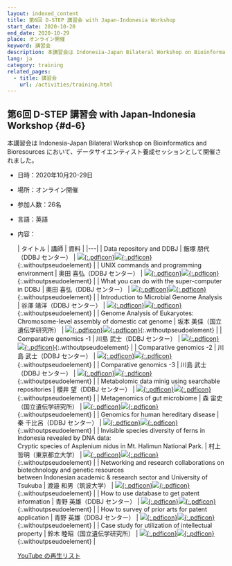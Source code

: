 ```yaml
---
layout: indexed_content
title: 第6回 D-STEP 講習会 with Japan-Indonesia Workshop
start_date: 2020-10-20
end_date: 2020-10-29
place: オンライン開催
keyword: 講習会
description: 本講習会は Indonesia-Japan Bilateral Workshop on Bioinformatics and Bioresources において、データサイエンティスト養成セッションとして開催されました。
lang: ja
category: training
related_pages:
  - title: 講習会
    url: /activities/training.html
---
```


## 第6回 D-STEP 講習会 with Japan-Indonesia Workshop {#d-6}

本講習会は Indonesia-Japan Bilateral Workshop on Bioinformatics and Bioresources において、データサイエンティスト養成セッションとして開催されました。

- 日時：2020年10月20-29日
- 場所：オンライン開催
- 参加人数：26名
- 言語：英語
- 内容：

    | タイトル | 講師 | 資料 |
    |---|
    | Data repository and DDBJ | 飯塚 朋代（DDBJ センター） | [![](/assets/images/parts/youtube_icon.svg){:.pdficon}](https://youtu.be/AMrmjcX1KqE)[![](/assets/images/parts/pdf_icon.svg){:.pdficon}](https://drive.google.com/file/d/1DiqdUQTALVIlLz7oirPbcHG47qNRu6dP/view){:.withoutpseudoelement} |
    | UNIX commands and programming environment | 奥田 喜弘（DDBJ センター） | [![](/assets/images/parts/youtube_icon.svg){:.pdficon}](https://youtu.be/UUgeOksioww)[![](/assets/images/parts/pdf_icon.svg){:.pdficon}](https://drive.google.com/file/d/1o2ouqwAC8lt-69t_JNTYu9iys5Ma2wcq/view){:.withoutpseudoelement} |
    | What you can do with the super-computer in DDBJ | 奧田 喜弘（DDBJ センター） | [![](/assets/images/parts/youtube_icon.svg){:.pdficon}](https://youtu.be/p2vNgGdolLw)[![](/assets/images/parts/pdf_icon.svg){:.pdficon}](https://drive.google.com/file/d/1jXb1pr5PISSczYvq4KaGEwQTCihl_c9l/view){:.withoutpseudoelement} |
    | Introduction to Microbial Genome Analysis | 谷澤 靖洋（DDBJ センター） | [![](/assets/images/parts/youtube_icon.svg){:.pdficon}](https://youtu.be/oTgsOTA5ETE)[![](/assets/images/parts/pdf_icon.svg){:.pdficon}](https://drive.google.com/file/d/1SfGyFyc8VsFrCg3ZOgPUdCboJH5iaSn-/view){:.withoutpseudoelement} |
    | Genome Analysis of Eukaryotes: Chromosome-level assembly of domestic cat genome | 坂本 美佳（国立遺伝学研究所） | [![](/assets/images/parts/youtube_icon.svg){:.pdficon}](https://youtu.be/uA6XTp8zdek)[![](/assets/images/parts/pdf_icon.svg){:.pdficon}](https://drive.google.com/file/d/1nADMtoMoiJYMjux_ZmKDSCaa2J-nCqPe/view){:.withoutpseudoelement} |
    | Comparative genomics -1 | 川島 武士（DDBJ センター） | [![](/assets/images/parts/youtube_icon.svg){:.pdficon}](https://youtu.be/RsnFjU1M9dA)[![](/assets/images/parts/pdf_icon.svg){:.pdficon}](https://drive.google.com/file/d/1oHGJFL3jOcn0GMr4sLHvsU3yWQ-rXnim/view){:.withoutpseudoelement} |
    | Comparative genomics -2 | 川島 武士（DDBJ センター） | [![](/assets/images/parts/youtube_icon.svg){:.pdficon}](https://youtu.be/Nc0VKO0Tg_I)[![](/assets/images/parts/pdf_icon.svg){:.pdficon}](https://drive.google.com/file/d/1oHGJFL3jOcn0GMr4sLHvsU3yWQ-rXnim/view){:.withoutpseudoelement} |
    | Comparative genomics -3 | 川島 武士（DDBJ センター） | [![](/assets/images/parts/youtube_icon.svg){:.pdficon}](https://youtu.be/xHDvTiaqJYc)[![](/assets/images/parts/pdf_icon.svg){:.pdficon}](https://drive.google.com/file/d/1oHGJFL3jOcn0GMr4sLHvsU3yWQ-rXnim/view){:.withoutpseudoelement} |
    | Metabolomic data minig using searchable repositories | 櫻井 望（DDBJ センター） | [![](/assets/images/parts/youtube_icon.svg){:.pdficon}](https://youtu.be/qOV_vhTYyJY)[![](/assets/images/parts/pdf_icon.svg){:.pdficon}](https://drive.google.com/file/d/1lLS3QPvrDxljJX60C1oWcvy2cZJ6Q5Df/view){:.withoutpseudoelement} |
    | Metagenomics of gut microbiome | 森 宙史（国立遺伝学研究所） | [![](/assets/images/parts/youtube_icon.svg){:.pdficon}](https://youtu.be/Hht3L5oO81E)[![](/assets/images/parts/pdf_icon.svg){:.pdficon}](https://drive.google.com/file/d/1SaYxAFhWuPjP4vMuW113Z3J8cchkKWiy/view){:.withoutpseudoelement} |
    | Genomics for human hereditary disease | 秦 千比呂（DDBJ センター） | [![](/assets/images/parts/youtube_icon.svg){:.pdficon}](https://youtu.be/ggLyxcXPpdQ)[![](/assets/images/parts/pdf_icon.svg){:.pdficon}](https://drive.google.com/file/d/1NPlF49ciTSIOvq5tr9jd_SFeW01kasqz/view){:.withoutpseudoelement} |
    | Invisible species diversity of ferns in Indonesia revealed by DNA data: <br>Cryptic species of Asplenium nidus in Mt. Halimun National Park. | 村上 哲明（東京都立大学） | [![](/assets/images/parts/youtube_icon.svg){:.pdficon}](https://youtu.be/ZqUQBctZLyQ)[![](/assets/images/parts/pdf_icon.svg){:.pdficon}](https://drive.google.com/file/d/1IlIMkPRU8UdkGulbaZIgyy71d0Yz98IG/view){:.withoutpseudoelement} |
    | Networking and research collaborations on biotechnology and genetic resources <br>between Indonesian academic & research sector and University of Tsukuba | 渡邉 和男（筑波大学） | [![](/assets/images/parts/youtube_icon.svg){:.pdficon}](https://youtu.be/UZX0f5pMLiY)[![](/assets/images/parts/pdf_icon.svg){:.pdficon}](https://drive.google.com/file/d/1i6WNsP3V7DGfEyqRWfmpr_FQKINKTCna/view){:.withoutpseudoelement} |
    | How to use database to get patent information | 青野 英雄（DDBJ センター） | [![](/assets/images/parts/youtube_icon.svg){:.pdficon}](https://youtu.be/KgM_gPDV7uw)[![](/assets/images/parts/pdf_icon.svg){:.pdficon}](https://drive.google.com/file/d/1WKFzd4cP8TX3Em_Xd-FOW5PLOl5EokuQ/view){:.withoutpseudoelement} |
    | How to survey of prior arts for patent application | 青野 英雄（DDBJ センター） | [![](/assets/images/parts/youtube_icon.svg){:.pdficon}](https://youtu.be/L8g7eug6424)[![](/assets/images/parts/pdf_icon.svg){:.pdficon}](https://drive.google.com/file/d/1zVrEzdRrbe9Pz5YqjNQnziCa5liMDOKO/view){:.withoutpseudoelement} |
    | Case study for utilization of intellectual property | 鈴木 睦昭（国立遺伝学研究所） | [![](/assets/images/parts/youtube_icon.svg){:.pdficon}](https://youtu.be/z9aWrdi_8ZY)[![](/assets/images/parts/pdf_icon.svg){:.pdficon}](https://drive.google.com/file/d/1NPlF49ciTSIOvq5tr9jd_SFeW01kasqz/view){:.withoutpseudoelement} |

    [YouTube の再生リスト](https://www.youtube.com/playlist?list=PL_dbAF_dbOEpDznhFeiMDXvGeKz_u20_M)
